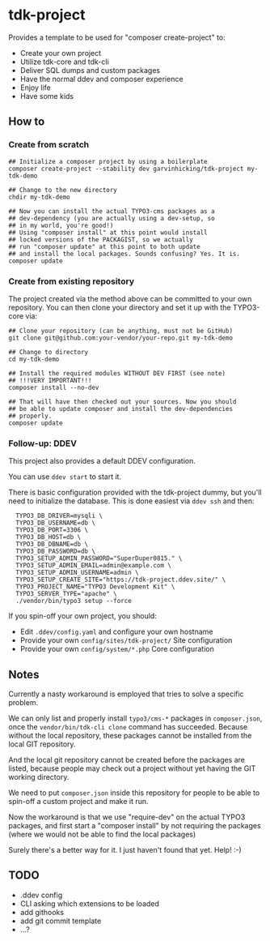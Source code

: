 # tdk-project

Provides a template to be used for "composer create-project" to:

* Create your own project
* Utilize tdk-core and tdk-cli
* Deliver SQL dumps and custom packages
* Have the normal ddev and composer experience
* Enjoy life
* Have some kids

## How to

### Create from scratch

```
## Initialize a composer project by using a boilerplate
composer create-project --stability dev garvinhicking/tdk-project my-tdk-demo 

## Change to the new directory
chdir my-tdk-demo

## Now you can install the actual TYPO3-cms packages as a 
## dev-dependency (you are actually using a dev-setup, so
## in my world, you're good!)
## Using "composer install" at this point would install
## locked versions of the PACKAGIST, so we actually
## run "composer update" at this point to both update
## and install the local packages. Sounds confusing? Yes. It is.
composer update
```

### Create from existing repository

The project created via the method above can be committed to your own repository.
You can then clone your directory and set it up with the TYPO3-core via:

```
## Clone your repository (can be anything, must not be GitHub)
git clone git@github.com:your-vendor/your-repo.git my-tdk-demo

## Change to directory
cd my-tdk-demo

## Install the required modules WITHOUT DEV FIRST (see note)
## !!!VERY IMPORTANT!!!
composer install --no-dev

## That will have then checked out your sources. Now you should
## be able to update composer and install the dev-dependencies
## properly.
composer update
```

### Follow-up: DDEV

This project also provides a default DDEV configuration.

You can use `ddev start` to start it.

There is basic configuration provided with the tdk-project dummy,
but you'll need to initialize the database. This is done
easiest via `ddev ssh` and then:

```
  TYPO3_DB_DRIVER=mysqli \
  TYPO3_DB_USERNAME=db \
  TYPO3_DB_PORT=3306 \
  TYPO3_DB_HOST=db \
  TYPO3_DB_DBNAME=db \
  TYPO3_DB_PASSWORD=db \
  TYPO3_SETUP_ADMIN_PASSWORD="SuperDuper0815." \
  TYPO3_SETUP_ADMIN_EMAIL=admin@example.com \
  TYPO3_SETUP_ADMIN_USERNAME=admin \
  TYPO3_SETUP_CREATE_SITE="https://tdk-project.ddev.site/" \
  TYPO3_PROJECT_NAME="TYPO3 Development Kit" \
  TYPO3_SERVER_TYPE="apache" \
  ./vendor/bin/typo3 setup --force
```

If you spin-off your own project, you should:

* Edit `.ddev/config.yaml` and configure your own hostname
* Provide your own `config/sites/tdk-project/` Site configuration
* Provide your own `config/system/*.php` Core configuration

## Notes

Currently a nasty workaround is employed that tries to solve a
specific problem.

We can only list and properly install `typo3/cms-*` packages in `composer.json`,
once the `vendor/bin/tdk-cli clone` command has succeeded. Because without
the local repository, these packages cannot be installed from the local GIT repository.

And the local git repository cannot be created before the packages are listed,
because people may check out a project without yet having the GIT working directory.

We need to put `composer.json` inside this repository for people to be able to
spin-off a custom project and make it run.

Now the workaround is that we use "require-dev" on the actual TYPO3 packages, and 
first start a "composer install" by not requiring the packages (where we would not
be able to find the local packages)

Surely there's a better way for it. I just haven't found that yet. Help! :-)

## TODO

* .ddev config
* CLI asking which extensions to be loaded
* add githooks
* add git commit template
* ...?
